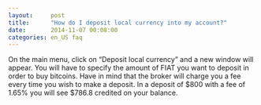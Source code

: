 ```yaml
---
layout:     post
title:      "How do I deposit local currency into my account?"
date:       2014-11-07 00:08:00
categories: en_US faq
---
```


On the main menu, click on “Deposit local currency” and a new window will appear. You will have to specify the amount of FIAT you want to deposit in order to buy bitcoins. Have in mind that the broker will charge you a fee every time you wish to make a deposit. In a deposit of $800 with a fee of 1.65% you will see $786.8 credited on your balance.
